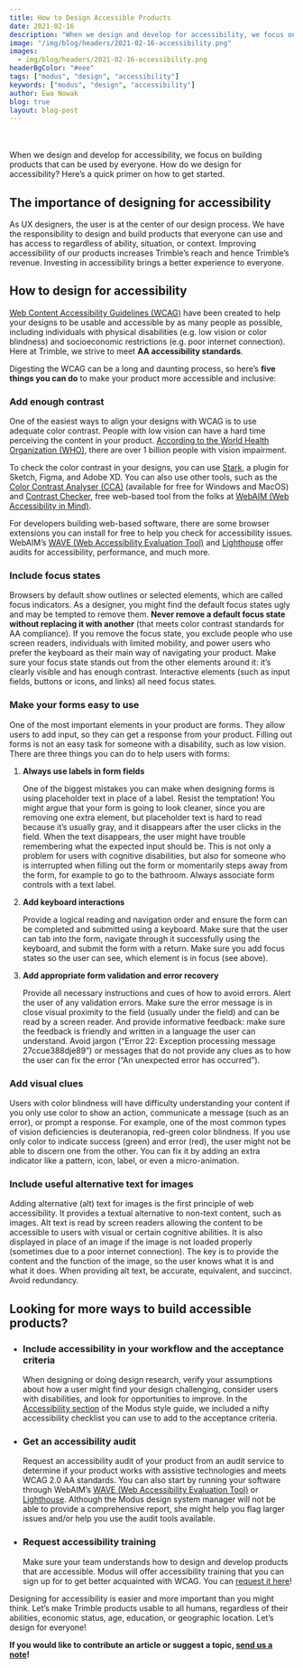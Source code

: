 ```yaml
---
title: How to Design Accessible Products
date: 2021-02-16
description: "When we design and develop for accessibility, we focus on building products that can be used by everyone. How do we design for accessibility? Here’s a quick primer on how to get started."
image: "/img/blog/headers/2021-02-16-accessibility.png"
images:
  - img/blog/headers/2021-02-16-accessibility.png
headerBgColor: "#eee"
tags: ["modus", "design", "accessibility"]
keywords: ["modus", "design", "accessibility"]
author: Ewa Nowak
blog: true
layout: blog-post
---
```


<br><br>
When we design and develop for accessibility, we focus on building products that can be used by everyone. How do we design for accessibility? Here’s a quick primer on how to get started.

## The importance of designing for accessibility

As UX designers, the user is at the center of our design process. We have the responsibility to design and build products that everyone can use and has access to regardless of ability, situation, or context. Improving accessibility of our products increases Trimble’s reach and hence Trimble’s revenue. Investing in accessibility brings a better experience to everyone.

## How to design for accessibility

[Web Content Accessibility Guidelines (WCAG)](https://www.w3.org/TR/WCAG20/) have been created to help your designs to be usable and accessible by as many people as possible, including individuals with physical disabilities (e.g. low vision or color blindness) and socioeconomic restrictions (e.g. poor internet connection). Here at Trimble, we strive to meet **AA accessibility standards**.

Digesting the WCAG can be a long and daunting process, so here’s **five things you can do** to make your product more accessible and inclusive:

### Add enough contrast

One of the easiest ways to align your designs with WCAG is to use adequate color contrast. People with low vision can have a hard time perceiving the content in your product. [According to the World Health Organization (WHO)](https://www.who.int/en/news-room/fact-sheets/detail/blindness-and-visual-impairment), there are over 1 billion people with vision impairment.

To check the color contrast in your designs, you can use [Stark](https://developer.paciellogroup.com/resources/contrastanalyser/), a plugin for Sketch, Figma, and Adobe XD. You can also use other tools, such as the [Color Contrast Analyser (CCA)](https://developer.paciellogroup.com/resources/contrastanalyser/) (available for free for Windows and MacOS) and [Contrast Checker](https://webaim.org/resources/contrastchecker/), free web-based tool from the folks at [WebAIM (Web Accessibility in Mind)](https://webaim.org/).

For developers building web-based software, there are some browser extensions you can install for free to help you check for accessibility issues. WebAIM’s [WAVE (Web Accessibility Evaluation Tool)](https://wave.webaim.org/) and [Lighthouse](https://developers.google.com/web/tools/lighthouse) offer audits for accessibility, performance, and much more.

### Include focus states

Browsers by default show outlines or selected elements, which are called focus indicators. As a designer, you might find the default focus states ugly and may be tempted to remove them. **Never remove a default focus state without replacing it with another** (that meets color contrast standards for AA compliance). If you remove the focus state, you exclude people who use screen readers, individuals with limited mobility, and power users who prefer the keyboard as their main way of navigating your product. Make sure your focus state stands out from the other elements around it: it’s clearly visible and has enough contrast. Interactive elements (such as input fields, buttons or icons, and links) all need focus states.

### Make your forms easy to use

One of the most important elements in your product are forms. They allow users to add input, so they can get a response from your product. Filling out forms is not an easy task for someone with a disability, such as low vision. There are three things you can do to help users with forms:

1. **Always use labels in form fields**

   One of the biggest mistakes you can make when designing forms is using placeholder text in place of a label. Resist the temptation! You might argue that your form is going to look cleaner, since you are removing one extra element, but placeholder text is hard to read because it’s usually gray, and it disappears after the user clicks in the field. When the text disappears, the user might have trouble remembering what the expected input should be. This is not only a problem for users with cognitive disabilities, but also for someone who is interrupted when filling out the form or momentarily steps away from the form, for example to go to the bathroom. Always associate form controls with a text label.

2. **Add keyboard interactions**

   Provide a logical reading and navigation order and ensure the form can be completed and submitted using a keyboard. Make sure that the user can tab into the form, navigate through it successfully using the keyboard, and submit the form with a return. Make sure you add focus states so the user can see, which element is in focus (see above).

3. **Add appropriate form validation and error recovery**

   Provide all necessary instructions and cues of how to avoid errors. Alert the user of any validation errors. Make sure the error message is in close visual proximity to the field (usually under the field) and can be read by a screen reader. And provide informative feedback: make sure the feedback is friendly and written in a language the user can understand. Avoid jargon (“Error 22: Exception processing message 27ccue388dje89”) or messages that do not provide any clues as to how the user can fix the error (“An unexpected error has occurred”).

### Add visual clues

Users with color blindness will have difficulty understanding your content if you only use color to show an action, communicate a message (such as an error), or prompt a response. For example, one of the most common types of vision deficiencies is deuteranopia, red-green color blindness. If you use only color to indicate success (green) and error (red), the user might not be able to discern one from the other. You can fix it by adding an extra indicator like a pattern, icon, label, or even a micro-animation.

### Include useful alternative text for images

Adding alternative (alt) text for images is the first principle of web accessibility. It provides a textual alternative to non-text content, such as images. Alt text is read by screen readers allowing the content to be accessible to users with visual or certain cognitive abilities. It is also displayed in place of an image if the image is not loaded properly (sometimes due to a poor internet connection). The key is to provide the content and the function of the image, so the user knows what it is and what it does. When providing alt text, be accurate, equivalent, and succinct. Avoid redundancy.

## Looking for more ways to build accessible products?

- ### Include accessibility in your workflow and the acceptance criteria

  When designing or doing design research, verify your assumptions about how a user might find your design challenging, consider users with disabilities, and look for opportunities to improve. In the [Accessibility section](/foundations/accessibility/) of the Modus style guide, we included a nifty accessibility checklist you can use to add to the acceptance criteria.

- ### Get an accessibility audit

  Request an accessibility audit of your product from an audit service to determine if your product works with assistive technologies and meets WCAG 2.0 AA standards. You can also start by running your software through WebAIM’s [WAVE (Web Accessibility Evaluation Tool)](https://wave.webaim.org/) or [Lighthouse](https://developers.google.com/web/tools/lighthouse). Although the Modus design system manager will not be able to provide a comprehensive report, she might help you flag larger issues and/or help you use the audit tools available.

- ### Request accessibility training

  Make sure your team understands how to design and develop products that are accessible. Modus will offer accessibility training that you can sign up for to get better acquainted with WCAG. You can [request it here](/community/contact/)!

Designing for accessibility is easier and more important than you might think. Let’s make Trimble products usable to all humans, regardless of their abilities, economic status, age, education, or geographic location. Let’s design for everyone!

**If you would like to contribute an article or suggest a topic, [send us a note](/community/contact/)!**
